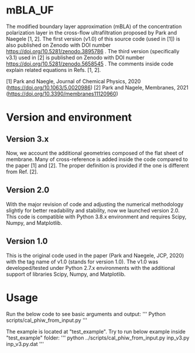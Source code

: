 # mBLA_UF
The modified boundary layer approximation (mBLA) of the concentration polarization layer in the cross-flow ultrafiltration proposed by Park and Naegele [1, 2]. The first version (v1.0) of this source code (used in [1]) is also published on Zenodo with DOI number https://doi.org/10.5281/zenodo.3895786 . The third version (specifically v3.1) used in [2] is published on Zenodo with DOI number https://doi.org/10.5281/zenodo.5658545 . The comments inside code explain related equations in Refs. [1, 2].

[1] Park and Naegle, Journal of Chemical Physics, 2020 (https://doi.org/10.1063/5.0020986)
[2] Park and Nagele, Membranes, 2021 (https://doi.org/10.3390/membranes11120960)

# Version and environment
## Version 3.x
Now, we account the additional geometries composed of the flat sheet of membrane. Many of cross-reference is added inside the code compared to the paper [1] and [2]. The proper definition is provided if the one is different from Ref. [2].

## Version 2.0
With the major revision of code and adjusting the numerical methodology slightly for better readability and stability, now we launched version 2.0. This code is compatible with Python 3.8.x environment and requires Scipy, Numpy, and Matplotlib.

## Version 1.0
This is the original code used in the paper (Park and Naegele, JCP, 2020) with the tag name of v1.0 (stands for version 1.0). The v1.0 was developed/tested under Python 2.7.x environments with the additional support of libraries Scipy, Numpy, and Matplotlib.



# Usage
Run the below code to see basic arguments and output:
'''
Python scripts/cal_phiw_from_input.py
'''

The example is located at "test_example". Try to run below example inside "test_example" folder:
'''
python ../scripts/cal_phiw_from_input.py inp_v3.py inp_v3.py.dat
'''


